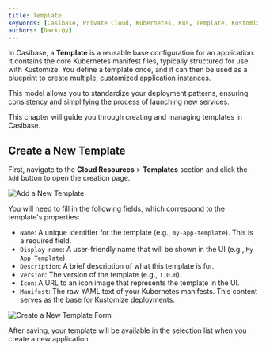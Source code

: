 ```yaml
---
title: Template
keywords: [Casibase, Private Cloud, Kubernetes, K8s, Template, Kustomize]
authors: [Dark-Qy]
---
```


In Casibase, a **Template** is a reusable base configuration for an application. It contains the core Kubernetes manifest files, typically structured for use with Kustomize. You define a template once, and it can then be used as a blueprint to create multiple, customized application instances.

This model allows you to standardize your deployment patterns, ensuring consistency and simplifying the process of launching new services.

This chapter will guide you through creating and managing templates in Casibase.

## Create a New Template

First, navigate to the **Cloud Resources** > **Templates** section and click the `Add` button to open the creation page.

![Add a New Template](/img/kubernetes/add-template.png)

You will need to fill in the following fields, which correspond to the template's properties:

- `Name`: A unique identifier for the template (e.g., `my-app-template`). This is a required field.
- `Display name`: A user-friendly name that will be shown in the UI (e.g., `My App Template`).
- `Description`: A brief description of what this template is for.
- `Version`: The version of the template (e.g., `1.0.0`).
- `Icon`: A URL to an icon image that represents the template in the UI.
- `Manifest`: The raw YAML text of your Kubernetes manifests. This content serves as the base for Kustomize deployments.

![Create a New Template Form](/img/kubernetes/template-form.png)

After saving, your template will be available in the selection list when you create a new application.
